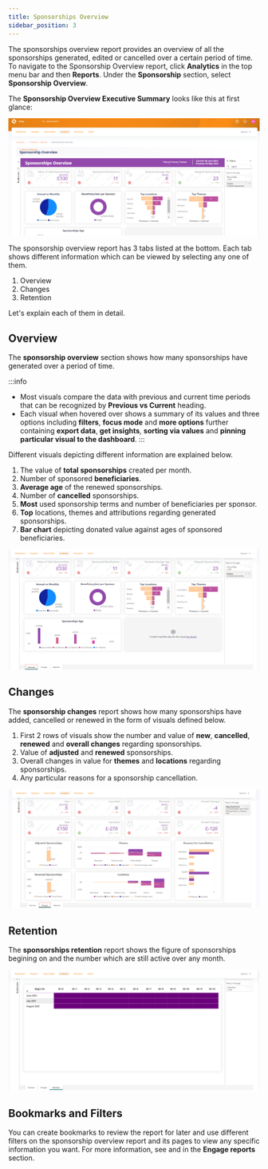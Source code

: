 ```yaml
---
title: Sponsorships Overview
sidebar_position: 3
---
```


The sponsorships overview report provides an overview of all the sponsorships generated, edited or cancelled over a certain period of time. To navigate to the Sponsorship Overview report, click **Analytics** in the top menu bar and then **Reports**. Under the **Sponsorship** section, select **Sponsorship Overview**.

The **Sponsorship Overview Executive Summary** looks like this at first glance:

![Sponsorship Overview executive summary](./sponsorship-overview-summary.png)

The sponsorship overview report has 3 tabs listed at the bottom. Each tab shows different information which can be viewed by selecting any one of them.

1. Overview
2. Changes 
3. Retention

Let's explain each of them in detail.

## Overview

The **sponsorship overview** section shows how many sponsorships have generated over a period of time. 

:::info
- Most visuals compare the data with previous and current time periods that can be recognized by **Previous vs Current** heading. 
- Each visual when hovered over shows a summary of its values and three options including **filters**, **focus mode** and **more options** further containing **export data**, **get insights**, **sorting via values** and **pinning particular visual to the dashboard**.
:::

Different visuals depicting different information are explained below.

1. The value of **total sponsorships** created per month.
2. Number of sponsored **beneficiaries**.
3. **Average age** of the renewed sponsorships.
4. Number of **cancelled** sponsorships. 
5. **Most** used sponsorship terms and number of beneficiaries per sponsor.
6. **Top** locations, themes and attributions regarding generated sponsorships.
7. **Bar chart** depicting donated value against ages of sponsored beneficiaries. 

![Overview tab](./overview-tab.png)

## Changes

The **sponsorship changes** report shows how many sponsorships have added, cancelled or renewed in the form of visuals defined below.

1. First 2 rows of visuals show the number and value of **new**, **cancelled**, **renewed** and **overall changes** regarding sponsorships.
2. Value of **adjusted** and **renewed** sponsorships.
3. Overall changes in value for **themes** and **locations** regarding sponsorships.
4. Any particular reasons for a sponsorship cancellation.

![Changes tab](./changes-tab.png)

## Retention

The **sponsorships retention** report shows the figure of sponsorships begining on and the number which are still active over any month.

![Retention tab](./retention-tab.png)

## Bookmarks and Filters

You can create bookmarks to review the report for later and use different filters on the sponsorship overview report and its pages to view any specific information you want. For more information, see  <K2Link route="docs/engage/data/introduction-to-analytics/reports/adding-bookmarks/" text="Adding Bookmarks" isInternal/> and <K2Link route="docs/engage/data/introduction-to-analytics/reports/using-filters/" text="Using Filters" isInternal/> in the **Engage reports** section. 
